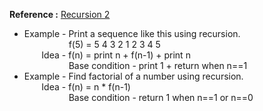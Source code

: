 **Reference :** [Recursion 2](https://youtu.be/FPCIamKpSqY)
- Example - Print a sequence like this using recursion. <br>
&nbsp;&nbsp;&nbsp;&nbsp;&nbsp;&nbsp;&nbsp;&nbsp;&nbsp;&nbsp;&nbsp;&nbsp;&nbsp;&nbsp;&nbsp;&nbsp;&nbsp;&nbsp;f(5) = 5 4 3 2 1 2 3 4 5 <br>
&nbsp;&nbsp;&nbsp;&nbsp;&nbsp;&nbsp;&nbsp;Idea - f(n) = print n + f(n-1) + print n <br>
&nbsp;&nbsp;&nbsp;&nbsp;&nbsp;&nbsp;&nbsp;&nbsp;&nbsp;&nbsp;&nbsp;&nbsp;&nbsp;&nbsp;&nbsp;&nbsp;&nbsp;&nbsp;Base condition - print 1 + return when n==1
- Example - Find factorial of a number using recursion. <br>
&nbsp;&nbsp;&nbsp;&nbsp;&nbsp;&nbsp;&nbsp;Idea - f(n) = n * f(n-1) <br>
&nbsp;&nbsp;&nbsp;&nbsp;&nbsp;&nbsp;&nbsp;&nbsp;&nbsp;&nbsp;&nbsp;&nbsp;&nbsp;&nbsp;&nbsp;&nbsp;&nbsp;&nbsp;Base condition - return 1 when n==1 or n==0
